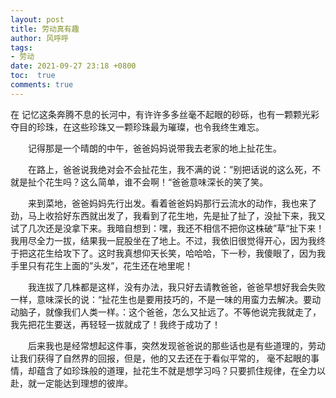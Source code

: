 ```yaml
---
layout: post
title: 劳动真有趣
author: 风呼呼
tags:
- 劳动
date: 2021-09-27 23:18 +0800
toc:  true
comments: true
---
```



在  记忆这条奔腾不息的长河中，有许许多多丝毫不起眼的砂砾，也有一颗颗光彩夺目的珍珠，在这些珍珠又一颗珍珠最为璀璨，也令我终生难忘。

　　记得那是一个晴朗的中午，爸爸妈妈说带我去老家的地上扯花生。

　　在路上，爸爸说我绝对会不会扯花生，我不满的说：”别把话说的这么死，不就是扯个花生吗？这么简单，谁不会啊！“爸爸意味深长的笑了笑。

　　来到菜地，爸爸妈妈先行出发。看着爸爸妈妈那行云流水的动作，我也来了劲，马上收拾好东西就出发了，我看到了花生地，先是扯了扯了，没扯下来，我又试了几次还是没拿下来。我暗自想到：嘿，我还不相信不把你这株破”草“扯下来！我用尽全力一拔，结果我一屁股坐在了地上。不过，我依旧很觉得开心，因为我终于把这花生给攻下了。这时我真想仰天长笑，哈哈哈，下一秒，我傻眼了，因为我手里只有花生上面的”头发”，花生还在地里呢！

　　我连拔了几株都是这样，没有办法，我只好去请教爸爸，爸爸早想好我会失败一样，意味深长的说：“扯花生也是要用技巧的，不是一味的用蛮力去解决。要动动脑子，就像我们人类一样。：这个爸爸，怎么又扯远了。不等他说完我就走了，我先把花生要送，再轻轻一拔就成了！我终于成功了！

　　后来我也是经常想起这件事，突然发现爸爸说的那些话也是有些道理的，劳动让我们获得了自然界的回报，但是，他的又去还在于看似平常的， 毫不起眼的事情，却蕴含了如珍珠般的道理，扯花生不就是想学习吗？只要抓住规律，在全力以赴，就一定能达到理想的彼岸。